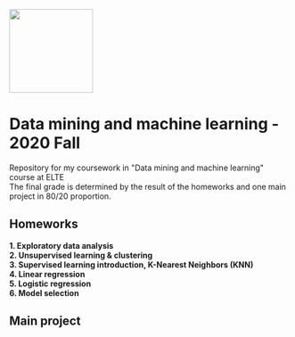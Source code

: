 <img src="https://ttkhok.elte.hu/sites/default/files/mindentudas-egyeteme/elte_cimer_ff.jpg" height="150" />

# Data mining and machine learning - 2020 Fall
Repository for my coursework in "Data mining and machine learning" course at ELTE<br>
The final grade is determined by the result of the homeworks and one main project in 80/20 proportion.
## Homeworks
**1. Exploratory data analysis**<br>
**2. Unsupervised learning & clustering**<br>
**3. Supervised learning introduction, K-Nearest Neighbors (KNN)**<br>
**4. Linear regression**<br>
**5. Logistic regression**<br>
**6. Model selection**<br>
## Main project
